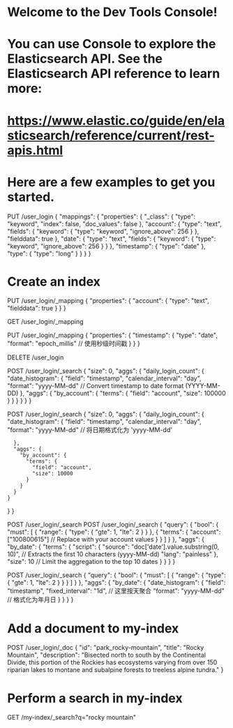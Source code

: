 # Welcome to the Dev Tools Console!
#
# You can use Console to explore the Elasticsearch API. See the Elasticsearch API reference to learn more:
# https://www.elastic.co/guide/en/elasticsearch/reference/current/rest-apis.html
#
# Here are a few examples to get you started.


PUT /user_login
{
"mappings": {
"properties": {
"_class": {
"type": "keyword",
"index": false,
"doc_values": false
},
"account": {
"type": "text",
"fields": {
"keyword": {
"type": "keyword",
"ignore_above": 256
}
},
"fielddata": true
},
"date": {
"type": "text",
"fields": {
"keyword": {
"type": "keyword",
"ignore_above": 256
}
}
},
"timestamp": {
"type": "date"
},
"type": {
"type": "long"
}
}
}
}


# Create an index
PUT /user_login/_mapping
{
"properties": {
"account": {
"type": "text",
"fielddata": true
}
}
}

GET /user_login/_mapping

PUT /user_login/_mapping
{
"properties": {
"timestamp": {
"type": "date",
"format": "epoch_millis"  // 使用秒级时间戳
}
}
}


DELETE /user_login

POST /user_login/_search
{
"size": 0,
"aggs": {
"daily_login_count": {
"date_histogram": {
"field": "timestamp",
"calendar_interval": "day",
"format": "yyyy-MM-dd"  // Convert timestamp to date format (YYYY-MM-DD)
},
"aggs": {
"by_account": {
"terms": {
"field": "account",
"size": 100000
}
}
}
}
}
}

POST /user_login/_search
{
"size": 0,
"aggs": {
"daily_login_count": {
"date_histogram": {
"field": "timestamp",
"calendar_interval": "day",
"format": "yyyy-MM-dd"  // 将日期格式化为 'yyyy-MM-dd'

      },
      "aggs": {
        "by_account": {
          "terms": {
            "field": "account",
            "size": 10000
          }
        }
      }
    }
}
}



POST /user_login/_search
POST /user_login/_search
{
"query": {
"bool": {
"must": [
{
"range": {
"type": {
"gte": 1,
"lte": 2
}
}
},
{
"terms": {
"account": ["100800615"]  // Replace with your account values
}
}
]
}
},
"aggs": {
"by_date": {
"terms": {
"script": {
"source": "doc['date'].value.substring(0, 10)",  // Extracts the first 10 characters (yyyy-MM-dd)
"lang": "painless"
},
"size": 10  // Limit the aggregation to the top 10 dates
}
}
}
}




POST /user_login/_search
{
"query": {
"bool": {
"must": [
{
"range": {
"type": {
"gte": 1,
"lte": 2
}
}
}
]
}
},
"aggs": {
"by_date": {
"date_histogram": {
"field": "timestamp",
"fixed_interval": "1d",  // 这里按天聚合
"format": "yyyy-MM-dd"  // 格式化为年月日
}
}
}
}




# Add a document to my-index
POST /user_login/_doc
{
"id": "park_rocky-mountain",
"title": "Rocky Mountain",
"description": "Bisected north to south by the Continental Divide, this portion of the Rockies has ecosystems varying from over 150 riparian lakes to montane and subalpine forests to treeless alpine tundra."
}


# Perform a search in my-index
GET /my-index/_search?q="rocky mountain"